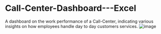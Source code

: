 # Call-Center-Dashboard---Excel
A dashboard on the work performance of a Call-Center, indicating various insights on how employees handle day to day customers services. 
![image](https://user-images.githubusercontent.com/62066175/186623441-aabbb6c7-9d16-4f84-a3d6-bde5fdb5fceb.png)
